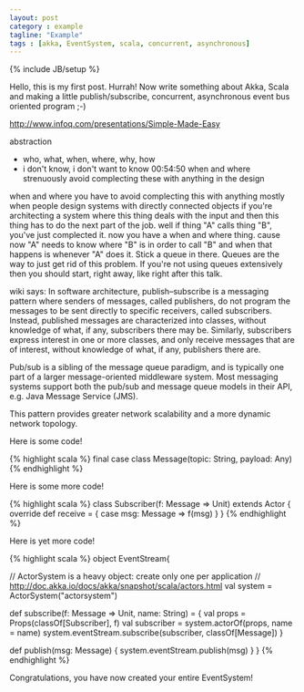 ```yaml
---
layout: post
category : example
tagline: "Example"
tags : [akka, EventSystem, scala, concurrent, asynchronous]
---
```

{% include JB/setup %}


Hello, this is my first post. Hurrah! Now write something about Akka, Scala and making a little publish/subscribe, concurrent, asynchronous event bus oriented program ;-)




http://www.infoq.com/presentations/Simple-Made-Easy

abstraction
- who, what, when, where, why, how
- i don't know, i don't want to know
00:54:50
when and where
strenuously avoid complecting these with anything in the design

when and where you have to avoid complecting this with anything
mostly when people design systems with directly connected objects
if you're architecting a system where this thing deals with the input and then this thing has to do the next part of the job. well if thing "A" calls thing "B", you've just complected it.
now you have a when and where thing. cause now "A" needs to know where "B" is in order to call "B" and when that happens is whenever "A" does it. Stick a queue in there. Queues are the way to just get rid of this problem. If you're not using queues extensively then you should start, right away, like right after this talk.






wiki says:
In software architecture, publish–subscribe is a messaging pattern where senders of messages, called publishers, do not program the messages to be sent directly to specific receivers, called subscribers. Instead, published messages are characterized into classes, without knowledge of what, if any, subscribers there may be. Similarly, subscribers express interest in one or more classes, and only receive messages that are of interest, without knowledge of what, if any, publishers there are.

Pub/sub is a sibling of the message queue paradigm, and is typically one part of a larger message-oriented middleware system. Most messaging systems support both the pub/sub and message queue models in their API, e.g. Java Message Service (JMS).

This pattern provides greater network scalability and a more dynamic network topology.


Here is some code!

{% highlight scala %}
final case class Message(topic: String, payload: Any)
{% endhighlight %}

Here is some more code!

{% highlight scala %}
class Subscriber(f: Message => Unit) extends Actor {
  override def receive = { case msg: Message => f(msg) }
}
{% endhighlight %}

Here is yet more code!

{% highlight scala %}
object EventStream{

  // ActorSystem is a heavy object: create only one per application
  // http://doc.akka.io/docs/akka/snapshot/scala/actors.html
  val system = ActorSystem("actorsystem")

  def subscribe(f: Message => Unit, name: String) = {
    val props = Props(classOf[Subscriber], f)
    val subscriber = system.actorOf(props, name = name)
    system.eventStream.subscribe(subscriber, classOf[Message])
  }

  def publish(msg: Message) {
    system.eventStream.publish(msg)
  }
}
{% endhighlight %}

Congratulations, you have now created your entire EventSystem!